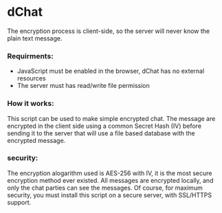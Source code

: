 # dChat
The encryption process is client-side, so the server will never know the plain text message.


### Requirments:
- JavaScript must be enabled in the browser, dChat has no external resources
- The server must has read/write file permission


### How it works:
This script can be used to make simple encrypted chat. The message are encrypted in the client side using a common Secret Hash (IV) before sending it to the server that will use a file based database with the encrypted message.


### security:
The encryption alogarithm used is AES-256 with IV, it is the most secure encryption method ever existed. All messages are encrypted locally, and only the chat parties can see the messages. Of course, for maximum security, you must install this script on a secure server, with SSL/HTTPS support.
